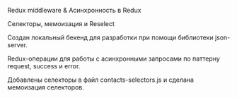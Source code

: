 Redux middleware & Асинхронность в Redux

Селекторы, мемоизация и Reselect

Создан локальный бекенд для разработки при помощи библиотеки json-server.

Redux-операции для работы с асинхронными запросами по паттерну request, success и error.

Добавлены селекторы в файл contacts-selectors.js и сделана мемоизация селекторов.
